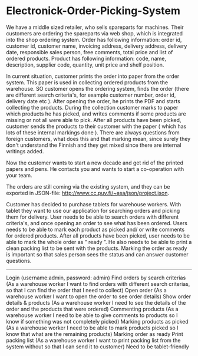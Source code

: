 # Electronick-Order-Picking-System
We have a middle sized retailer, who sells spareparts for machines.
Their customers are ordering the spareparts via web shop, which is integrated into the shop ordering system.
Order has following information: order id, customer id, customer name, invoicing address, delivery address, delivery date, responsible sales person, free comments, total price and list of ordered products.
Product has following information: code, name, description, supplier code, quantity, unit price and shelf position.

In current situation, customer prints the order into paper from the order system. This paper is used in collecting ordered products from the warehouse.
SO customer opens the ordering system, finds the order (there are different search criteria's, for example customer number, order id, delivery date etc ).
After opening the order, he prints the PDF and starts collecting the products.
During the collection customer marks to paper which products he has picked, and writes comments if some products are missing or not all were able to pick.
After all products have been picked, customer sends the products to their customer with the paper ( which has lots of these internal markings done ).
There are always questions from foreign customers, what does this and that marking mean, since surely they don't understand the Finnish and they get mixed since there are internal writings added.

Now the customer wants to start a new decade and get rid of the printed papers and pens. He contacts you and wants to start a co-operation with your team.

The orders are still coming via the existing system, and they can be exported in JSON-file: http://www.cc.puv.fi/~asa/json/project.json.

Customer has decided to purchase tablets for warehouse workers. With tablet they want to use our application for searching orders and picking them for delivery. User needs to be able to search orders with different criteria's, and once opening an order to see what has been ordered. Users needs to be able to mark each product as picked and/ or write comments for ordered products. 
After all products have been picked, user needs to be able to mark the whole order as ” ready ”. He also needs to be able to print a clean packing list to be sent with the products. Marking the order as ready is important so that sales person sees the status and can answer customer questions.

---------------------------

Login (username:admin, password: admin)
Find orders by search criterias (As a warehouse worker I want to find orders with different search criterias, so that I can find the order that I need to collect)
Open order (As a warehouse worker I want to open the order to see order details)
Show order details & products (As a warehouse worker I need to see the details of the order and the products that were ordered)
Commenting products (As a warehouse worker I need to be able to give comments to products so I know if something was not completely picked)
Marking products as picked (As a warehouse worker I need to be able to mark products picked so I know that what are the remaining products)
Marking order as ready 
Print packing list (As a warehouse worker I want to print packing list from the system without so that I can send it to customer)
Need to be tablet-friendly
